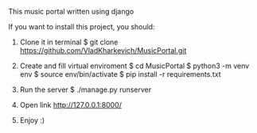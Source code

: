 This music portal written using django



If you want to install this project, you should: 

1. Clone it in terminal
   $ git clone https://github.com/VladKharkevich/MusicPortal.git

2. Create and fill virtual enviroment
   $ cd MusicPortal
   $ python3 -m venv env
   $ source env/bin/activate
   $ pip install -r requirements.txt

3. Run the server
   $ ./manage.py runserver

4. Open link 
   http://127.0.0.1:8000/

5. Enjoy :)
